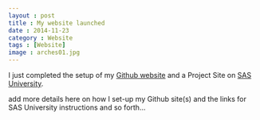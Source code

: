 ```yaml
---
layout : post
title : My website launched
date : 2014-11-23
category : Website
tags : [Website]
image : arches01.jpg
---
```


I just completed the setup of my [Github website](https://melindahiggins2000.github.io) and a Project Site on [SAS University](http://melindahiggins2000.github.io/sasuniv2). 

<!--more-->

add more details here on how I set-up my Github site(s) and the links for SAS University instructions and so forth...
